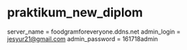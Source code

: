 # praktikum_new_diplom
server_name = foodgramforeveryone.ddns.net
admin_login = jesyur21@gmail.com
admin_password = 161718admin